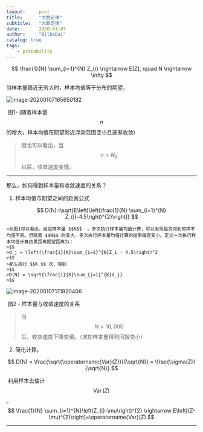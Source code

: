 ```yaml
---
layout:     post
title:      "大数定律"
subtitle:   "大数定律"
date:       2020-01-07
author:     "BilboDai"
catalog: true
tags:
    - probability
---
```


$$
\frac{1}{N} \sum_{i=1}^{N} Z_{i} \rightarrow E[Z], \quad N \rightarrow \infty
$$

当样本量趋近无穷大时，样本均值等于分布的期望。

![image-20200107165650182](https://tva1.sinaimg.cn/large/006tNbRwly1gao3os368yj319o0p2whj.jpg)

​			图1- (随着样本量 $$n$$  的增大，样本均值在期望附近浮动范围变小且逐渐收敛)

> 但也可以看出，当 $$n \gt N_0$$  以后，收敛速度变慢。

------

那么，如何得到样本量和收敛速度的关系？

1. 样本均值与期望之间的距离公式

$$
D(N)=\sqrt{E\left[\left(\frac{1}{N} \sum_{i=1}^{N} Z_{i}-4.5\right)^{2}\right]}
$$



	>从图1可以看出，给定样本量 $$N$$  。多次执行样本量均值计算，可以发现每次得到的样本均值不同。但随着 $$N$$ 的变大，多次执行样本量均值计算的结果偏差变小。定义一次执行样本均值计算结果距离期望距离为：
	>$$
	>d_j = \left(\frac{1}{N}\sum_{i=1}^{N}Z_i - 4.5\right)^2
	>$$
	>那么执行 $$K $$ 次，得到 
	>$$
	>D(N) = \sqrt{\frac{1}{K}\sum_{j=1}^{K}d_j}
	>$$



![image-20200107171820406](https://tva1.sinaimg.cn/large/006tNbRwly1gao4b5ef94j31aw0ny766.jpg)

​	              							图2 - 样本量与收敛速度的关系



>当 $$ N > 10,000 $$ 后，收敛速度下降变缓。（增加样本量得到回报变小）

2. 简化计算。

$$
D(N) = \frac{\sqrt{\operatorname{Var}(Z)}}{\sqrt{N}} = \frac{\sigma(Z)}{\sqrt{N}}
$$

​		利用样本去估计 $$ \operatorname{Var}(Z) $$ 。
$$
\frac{1}{N} \sum_{i=1}^{N}\left(Z_{i}-\mu\right)^{2} \rightarrow E\left[(Z-\mu)^{2}\right]=\operatorname{Var}(Z)
$$

------

